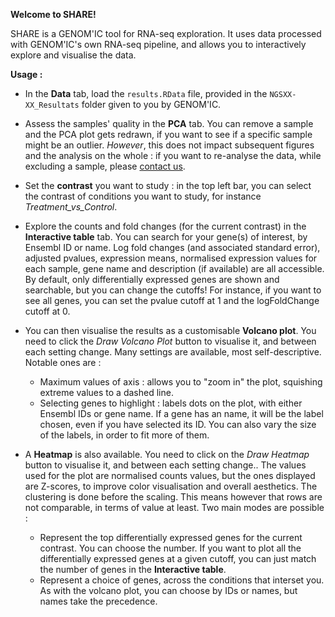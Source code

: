 **Welcome to SHARE!**

SHARE is a GENOM'IC tool for RNA-seq exploration. It uses data processed with GENOM'IC's own RNA-seq pipeline, and allows you to interactively explore and visualise the data.

**Usage :**

-   In the **Data** tab, load the `results.RData` file, provided in the `NGSXX-XX_Resultats` folder given to you by GENOM'IC.

-   Assess the samples' quality in the **PCA** tab. You can remove a sample and the PCA plot gets redrawn, if you want to see if a specific sample might be an outlier. *However*, this does not impact subsequent figures and the analysis on the whole : if you want to re-analyse the data, while excluding a sample, please [contact us](mailto:ngs.u1016@inserm.fr).

-   Set the **contrast** you want to study : in the top left bar, you can select the contrast of conditions you want to study, for instance *Treatment\_vs\_Control*.

-   Explore the counts and fold changes (for the current contrast) in the **Interactive table** tab. You can search for your gene(s) of interest, by Ensembl ID or name. Log fold changes (and associated standard error), adjusted pvalues, expression means, normalised expression values for each sample, gene name and description (if available) are all accessible. By default, only differentially expressed genes are shown and searchable, but you can change the cutoffs! For instance, if you want to see all genes, you can set the pvalue cutoff at 1 and the logFoldChange cutoff at 0.

-   You can then visualise the results as a customisable **Volcano plot**. You need to click the *Draw Volcano Plot* button to visualise it, and between each setting change. Many settings are available, most self-descriptive. Notable ones are :
    -   Maximum values of axis : allows you to "zoom in" the plot, squishing extreme values to a dashed line.
    -   Selecting genes to highlight : labels dots on the plot, with either Ensembl IDs or gene name. If a gene has an name, it will be the label chosen, even if you have selected its ID. You can also vary the size of the labels, in order to fit more of them.

-   A **Heatmap** is also available. You need to click on the *Draw Heatmap* button to visualise it, and between each setting change.. The values used for the plot are normalised counts values, but the ones displayed are Z-scores, to improve color visualisation and overall aesthetics. The clustering is done before the scaling. This means however that rows are not comparable, in terms of value at least.
    Two main modes are possible :
    -   Represent the top differentially expressed genes for the current contrast. You can choose the number. If you want to plot all the differentially expressed genes at a given cutoff, you can just match the number of genes in the **Interactive table**.
    -   Represent a choice of genes, across the conditions that interset you. As with the volcano plot, you can choose by IDs or names, but names take the precedence.


